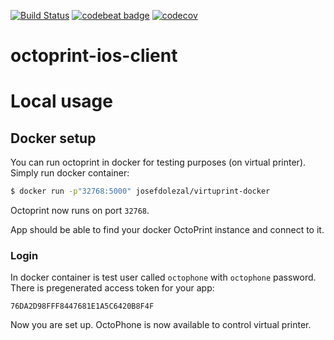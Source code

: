 [![Build Status](https://travis-ci.com/3DprintFIT/octoprint-ios-client.svg?token=AxpSW7yys3aiQpPG9zMW&branch=dev)](https://travis-ci.com/3DprintFIT/octoprint-ios-client)
[![codebeat badge](https://codebeat.co/badges/f2a97050-74db-47c1-a050-daf71d57c7c9)](https://codebeat.co/projects/github-com-3dprintfit-octoprint-ios-client)
[![codecov](https://codecov.io/gh/3DprintFIT/octoprint-ios-client/branch/dev/graph/badge.svg)](https://codecov.io/gh/3DprintFIT/octoprint-ios-client)

# octoprint-ios-client

# Local usage

## Docker setup

You can run octoprint in docker for testing purposes (on virtual printer). Simply run docker container:

```bash
$ docker run -p"32768:5000" josefdolezal/virtuprint-docker

```

Octoprint now runs on port `32768`.

App should be able to find your docker OctoPrint instance and connect to it.

### Login

In docker container is test user called `octophone` with `octophone` password. There is pregenerated access token for your app:

```
76DA2D98FFF8447681E1A5C6420B8F4F
```

Now you are set up. OctoPhone is now available to control virtual printer.
